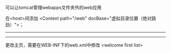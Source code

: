 可以让tomcat管理webapps文件夹外的web应用

在&lt;host&gt;间添加 &lt;Context path="/web" docBase="虚拟目录位置（绝对路劲）"&gt;；

---

---

更改主页，需要在WEB-INF下的web.xml中修改 &lt;welcome first list&gt;



